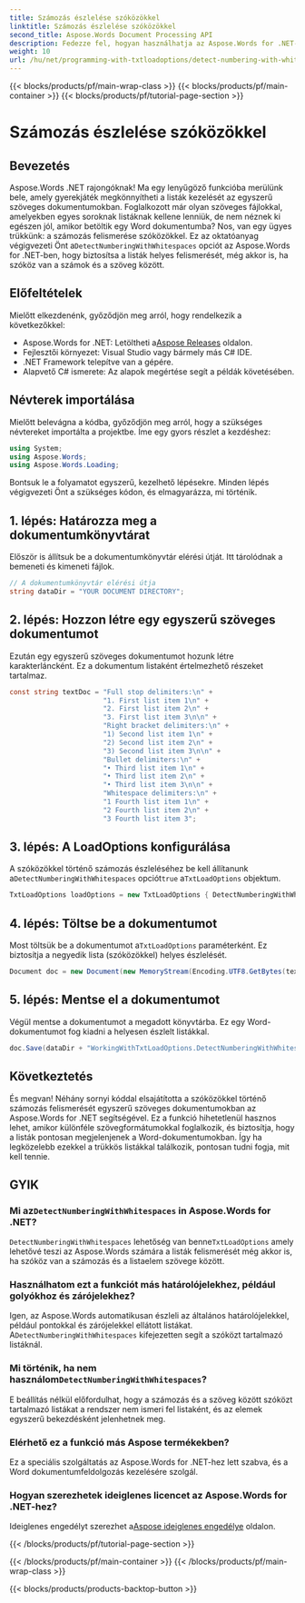```yaml
---
title: Számozás észlelése szóközökkel
linktitle: Számozás észlelése szóközökkel
second_title: Aspose.Words Document Processing API
description: Fedezze fel, hogyan használhatja az Aspose.Words for .NET-et a szóközökkel ellátott számozás észlelésére egyszerű szöveges dokumentumokban, és biztosíthatja a listák helyes felismerését.
weight: 10
url: /hu/net/programming-with-txtloadoptions/detect-numbering-with-whitespaces/
---
```


{{< blocks/products/pf/main-wrap-class >}}
{{< blocks/products/pf/main-container >}}
{{< blocks/products/pf/tutorial-page-section >}}

# Számozás észlelése szóközökkel

## Bevezetés

Aspose.Words .NET rajongóknak! Ma egy lenyűgöző funkcióba merülünk bele, amely gyerekjáték megkönnyítheti a listák kezelését az egyszerű szöveges dokumentumokban. Foglalkozott már olyan szöveges fájlokkal, amelyekben egyes soroknak listáknak kellene lenniük, de nem néznek ki egészen jól, amikor betöltik egy Word dokumentumba? Nos, van egy ügyes trükkünk: a számozás felismerése szóközökkel. Ez az oktatóanyag végigvezeti Önt a`DetectNumberingWithWhitespaces` opciót az Aspose.Words for .NET-ben, hogy biztosítsa a listák helyes felismerését, még akkor is, ha szóköz van a számok és a szöveg között.

## Előfeltételek

Mielőtt elkezdenénk, győződjön meg arról, hogy rendelkezik a következőkkel:

-  Aspose.Words for .NET: Letöltheti a[Aspose Releases](https://releases.aspose.com/words/net/) oldalon.
- Fejlesztői környezet: Visual Studio vagy bármely más C# IDE.
- .NET Framework telepítve van a gépére.
- Alapvető C# ismerete: Az alapok megértése segít a példák követésében.

## Névterek importálása

Mielőtt belevágna a kódba, győződjön meg arról, hogy a szükséges névtereket importálta a projektbe. Íme egy gyors részlet a kezdéshez:

```csharp
using System;
using Aspose.Words;
using Aspose.Words.Loading;
```

Bontsuk le a folyamatot egyszerű, kezelhető lépésekre. Minden lépés végigvezeti Önt a szükséges kódon, és elmagyarázza, mi történik.

## 1. lépés: Határozza meg a dokumentumkönyvtárat

Először is állítsuk be a dokumentumkönyvtár elérési útját. Itt tárolódnak a bemeneti és kimeneti fájlok.

```csharp
// A dokumentumkönyvtár elérési útja
string dataDir = "YOUR DOCUMENT DIRECTORY";
```

## 2. lépés: Hozzon létre egy egyszerű szöveges dokumentumot

Ezután egy egyszerű szöveges dokumentumot hozunk létre karakterláncként. Ez a dokumentum listaként értelmezhető részeket tartalmaz.

```csharp
const string textDoc = "Full stop delimiters:\n" +
                       "1. First list item 1\n" +
                       "2. First list item 2\n" +
                       "3. First list item 3\n\n" +
                       "Right bracket delimiters:\n" +
                       "1) Second list item 1\n" +
                       "2) Second list item 2\n" +
                       "3) Second list item 3\n\n" +
                       "Bullet delimiters:\n" +
                       "• Third list item 1\n" +
                       "• Third list item 2\n" +
                       "• Third list item 3\n\n" +
                       "Whitespace delimiters:\n" +
                       "1 Fourth list item 1\n" +
                       "2 Fourth list item 2\n" +
                       "3 Fourth list item 3";
```

## 3. lépés: A LoadOptions konfigurálása

 A szóközökkel történő számozás észleléséhez be kell állítanunk a`DetectNumberingWithWhitespaces` opciót`true` a`TxtLoadOptions` objektum.

```csharp
TxtLoadOptions loadOptions = new TxtLoadOptions { DetectNumberingWithWhitespaces = true };
```

## 4. lépés: Töltse be a dokumentumot

 Most töltsük be a dokumentumot a`TxtLoadOptions` paraméterként. Ez biztosítja a negyedik lista (szóközökkel) helyes észlelését.

```csharp
Document doc = new Document(new MemoryStream(Encoding.UTF8.GetBytes(textDoc)), loadOptions);
```

## 5. lépés: Mentse el a dokumentumot

Végül mentse a dokumentumot a megadott könyvtárba. Ez egy Word-dokumentumot fog kiadni a helyesen észlelt listákkal.

```csharp
doc.Save(dataDir + "WorkingWithTxtLoadOptions.DetectNumberingWithWhitespaces.docx");
```

## Következtetés

És megvan! Néhány sornyi kóddal elsajátította a szóközökkel történő számozás felismerését egyszerű szöveges dokumentumokban az Aspose.Words for .NET segítségével. Ez a funkció hihetetlenül hasznos lehet, amikor különféle szövegformátumokkal foglalkozik, és biztosítja, hogy a listák pontosan megjelenjenek a Word-dokumentumokban. Így ha legközelebb ezekkel a trükkös listákkal találkozik, pontosan tudni fogja, mit kell tennie.

## GYIK

###  Mi az`DetectNumberingWithWhitespaces` in Aspose.Words for .NET?
`DetectNumberingWithWhitespaces` lehetőség van benne`TxtLoadOptions` amely lehetővé teszi az Aspose.Words számára a listák felismerését még akkor is, ha szóköz van a számozás és a listaelem szövege között.

### Használhatom ezt a funkciót más határolójelekhez, például golyókhoz és zárójelekhez?
 Igen, az Aspose.Words automatikusan észleli az általános határolójelekkel, például pontokkal és zárójelekkel ellátott listákat. A`DetectNumberingWithWhitespaces` kifejezetten segít a szóközt tartalmazó listáknál.

###  Mi történik, ha nem használom`DetectNumberingWithWhitespaces`?
E beállítás nélkül előfordulhat, hogy a számozás és a szöveg között szóközt tartalmazó listákat a rendszer nem ismeri fel listaként, és az elemek egyszerű bekezdésként jelenhetnek meg.

### Elérhető ez a funkció más Aspose termékekben?
Ez a speciális szolgáltatás az Aspose.Words for .NET-hez lett szabva, és a Word dokumentumfeldolgozás kezelésére szolgál.

### Hogyan szerezhetek ideiglenes licencet az Aspose.Words for .NET-hez?
 Ideiglenes engedélyt szerezhet a[Aspose ideiglenes engedélye](https://purchase.aspose.com/temporary-license/) oldalon.


{{< /blocks/products/pf/tutorial-page-section >}}

{{< /blocks/products/pf/main-container >}}
{{< /blocks/products/pf/main-wrap-class >}}

{{< blocks/products/products-backtop-button >}}
